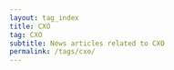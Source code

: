 ```yaml
---
layout: tag_index
title: CXO
tag: CXO
subtitle: News articles related to CXO
permalink: /tags/cxo/
---
```

